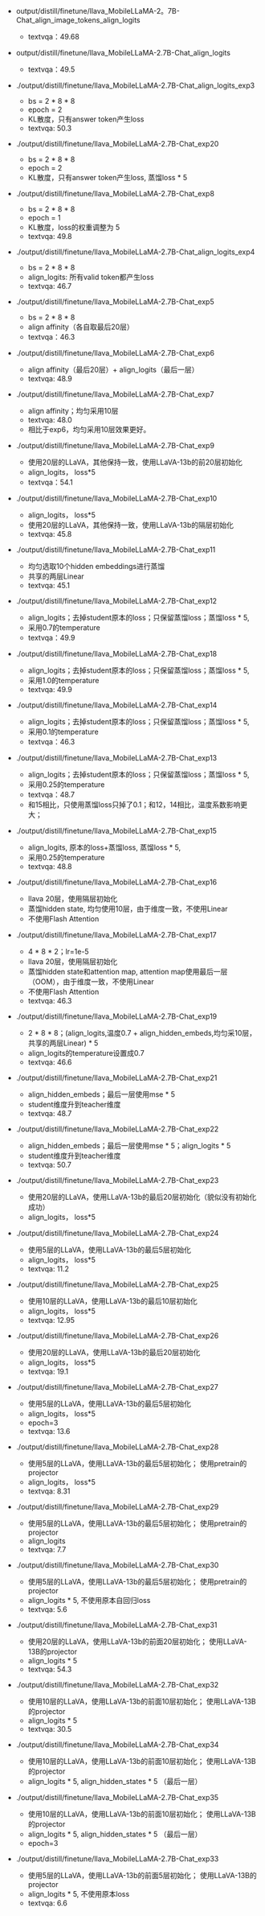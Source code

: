 * output/distill/finetune/llava_MobileLLaMA-2。7B-Chat_align_image_tokens_align_logits
    * textvqa：49.68

* output/distill/finetune/llava_MobileLLaMA-2.7B-Chat_align_logits
    * textvqa：49.5

* ./output/distill/finetune/llava_MobileLLaMA-2.7B-Chat_align_logits_exp3
    * bs = 2 * 8 * 8 
    * epoch = 2
    * KL散度，只有answer token产生loss
    * textvqa: 50.3

* ./output/distill/finetune/llava_MobileLLaMA-2.7B-Chat_exp20
    * bs = 2 * 8 * 8 
    * epoch = 2
    * KL散度，只有answer token产生loss, 蒸馏loss * 5

* ./output/distill/finetune/llava_MobileLLaMA-2.7B-Chat_exp8
    * bs = 2 * 8 * 8
    * epoch = 1
    * KL散度，loss的权重调整为 5
    * textvqa: 49.8

* ./output/distill/finetune/llava_MobileLLaMA-2.7B-Chat_align_logits_exp4
    * bs = 2 * 8 * 8
    * align_logits: 所有valid token都产生loss
    * textvqa: 46.7

* ./output/distill/finetune/llava_MobileLLaMA-2.7B-Chat_exp5
    * bs = 2 * 8 * 8
    * align affinity（各自取最后20层）
    * textvqa：46.3

* ./output/distill/finetune/llava_MobileLLaMA-2.7B-Chat_exp6
    * align affinity（最后20层）+ align_logits（最后一层）
    * textvqa: 48.9
    
* ./output/distill/finetune/llava_MobileLLaMA-2.7B-Chat_exp7
    * align affinity；均匀采用10层
    * textvqa: 48.0
    * 相比于exp6，均匀采用10层效果更好。

* ./output/distill/finetune/llava_MobileLLaMA-2.7B-Chat_exp9 
    * 使用20层的LLaVA，其他保持一致，使用LLaVA-13b的前20层初始化
    * align_logits， loss*5
    * textvqa：54.1

* ./output/distill/finetune/llava_MobileLLaMA-2.7B-Chat_exp10
    * align_logits， loss*5 
    * 使用20层的LLaVA，其他保持一致，使用LLaVA-13b的隔层初始化
    * textvqa: 45.8
    
    
* ./output/distill/finetune/llava_MobileLLaMA-2.7B-Chat_exp11
    * 均匀选取10个hidden embeddings进行蒸馏
    * 共享的两层Linear
    * textvqa: 45.1
    
* ./output/distill/finetune/llava_MobileLLaMA-2.7B-Chat_exp12
    * align_logits；去掉student原本的loss；只保留蒸馏loss；蒸馏loss * 5,
    * 采用0.7的temperature
    * textvqa：49.9

* ./output/distill/finetune/llava_MobileLLaMA-2.7B-Chat_exp18
    * align_logits；去掉student原本的loss；只保留蒸馏loss；蒸馏loss * 5,
    * 采用1.0的temperature
    * textvqa: 49.9

* ./output/distill/finetune/llava_MobileLLaMA-2.7B-Chat_exp14
    * align_logits；去掉student原本的loss；只保留蒸馏loss；蒸馏loss * 5,
    * 采用0.1的temperature
    * textvqa：46.3

* ./output/distill/finetune/llava_MobileLLaMA-2.7B-Chat_exp13
    * align_logits；去掉student原本的loss；只保留蒸馏loss；蒸馏loss * 5,
    * 采用0.25的temperature
    * textvqa：48.7
    * 和15相比，只使用蒸馏loss只掉了0.1；和12，14相比，温度系数影响更大；

* ./output/distill/finetune/llava_MobileLLaMA-2.7B-Chat_exp15
    * align_logits, 原本的loss+蒸馏loss, 蒸馏loss * 5,
    * 采用0.25的temperature
    * textvqa: 48.8

* ./output/distill/finetune/llava_MobileLLaMA-2.7B-Chat_exp16
    * llava 20层，使用隔层初始化
    * 蒸馏hidden state, 均匀使用10层，由于维度一致，不使用Linear
    * 不使用Flash Attention

* ./output/distill/finetune/llava_MobileLLaMA-2.7B-Chat_exp17
    * 4 * 8 * 2；lr=1e-5
    * llava 20层，使用隔层初始化
    * 蒸馏hidden state和attention map, attention map使用最后一层（OOM），由于维度一致，不使用Linear
    * 不使用Flash Attention
    * textvqa: 46.3

* ./output/distill/finetune/llava_MobileLLaMA-2.7B-Chat_exp19
    * 2 * 8 * 8；(align_logits,温度0.7 + align_hidden_embeds,均匀采10层，共享的两层Linear) * 5
    * align_logits的temperature设置成0.7
    * textvqa: 46.6

* ./output/distill/finetune/llava_MobileLLaMA-2.7B-Chat_exp21
    * align_hidden_embeds；最后一层使用mse * 5
    * student维度升到teacher维度
    * textvqa: 48.7

* ./output/distill/finetune/llava_MobileLLaMA-2.7B-Chat_exp22
    * align_hidden_embeds；最后一层使用mse * 5；align_logits * 5
    * student维度升到teacher维度
    * textvqa: 50.7

* ./output/distill/finetune/llava_MobileLLaMA-2.7B-Chat_exp23
    * 使用20层的LLaVA，使用LLaVA-13b的最后20层初始化（貌似没有初始化成功）
    * align_logits， loss*5

* ./output/distill/finetune/llava_MobileLLaMA-2.7B-Chat_exp24
    * 使用5层的LLaVA，使用LLaVA-13b的最后5层初始化
    * align_logits， loss*5
    * textvqa: 11.2

* ./output/distill/finetune/llava_MobileLLaMA-2.7B-Chat_exp25
    * 使用10层的LLaVA，使用LLaVA-13b的最后10层初始化
    * align_logits， loss*5
    * textvqa: 12.95

* ./output/distill/finetune/llava_MobileLLaMA-2.7B-Chat_exp26
    * 使用20层的LLaVA，使用LLaVA-13b的最后20层初始化
    * align_logits， loss*5
    * textvqa: 19.1

* ./output/distill/finetune/llava_MobileLLaMA-2.7B-Chat_exp27
    * 使用5层的LLaVA，使用LLaVA-13b的最后5层初始化
    * align_logits， loss*5
    * epoch=3
    * textvqa: 13.6

* ./output/distill/finetune/llava_MobileLLaMA-2.7B-Chat_exp28
    * 使用5层的LLaVA，使用LLaVA-13b的最后5层初始化； 使用pretrain的projector
    * align_logits， loss*5
    * textvqa: 8.31

* ./output/distill/finetune/llava_MobileLLaMA-2.7B-Chat_exp29
    * 使用5层的LLaVA，使用LLaVA-13b的最后5层初始化； 使用pretrain的projector
    * align_logits
    * textvqa: 7.7

* ./output/distill/finetune/llava_MobileLLaMA-2.7B-Chat_exp30
    * 使用5层的LLaVA，使用LLaVA-13b的最后5层初始化； 使用pretrain的projector
    * align_logits * 5, 不使用原本自回归loss
    * textvqa: 5.6

* ./output/distill/finetune/llava_MobileLLaMA-2.7B-Chat_exp31
    * 使用20层的LLaVA，使用LLaVA-13b的前面20层初始化； 使用LLaVA-13B的projector
    * align_logits * 5
    * textvqa: 54.3

* ./output/distill/finetune/llava_MobileLLaMA-2.7B-Chat_exp32
    * 使用10层的LLaVA，使用LLaVA-13b的前面10层初始化； 使用LLaVA-13B的projector
    * align_logits * 5
    * textvqa: 30.5

* ./output/distill/finetune/llava_MobileLLaMA-2.7B-Chat_exp34
    * 使用10层的LLaVA，使用LLaVA-13b的前面10层初始化； 使用LLaVA-13B的projector
    * align_logits * 5, align_hidden_states * 5 （最后一层）

* ./output/distill/finetune/llava_MobileLLaMA-2.7B-Chat_exp35
    * 使用10层的LLaVA，使用LLaVA-13b的前面10层初始化； 使用LLaVA-13B的projector
    * align_logits * 5, align_hidden_states * 5 （最后一层）
    * epoch=3


* ./output/distill/finetune/llava_MobileLLaMA-2.7B-Chat_exp33
    * 使用5层的LLaVA，使用LLaVA-13b的前面5层初始化； 使用LLaVA-13B的projector
    * align_logits * 5, 不使用原本loss
    * textvqa: 6.6